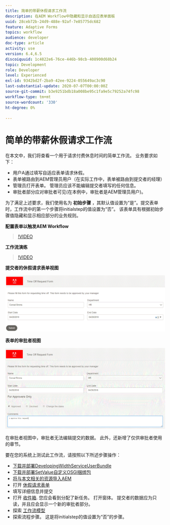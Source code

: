 ```yaml
---
title: 简单的带薪休假请求工作流
description: 在AEM Workflow中隐藏和显示自适应表单面板
uuid: 28ceb72b-24d9-488e-92af-7e85775dc682
feature: Adaptive Forms
topics: workflow
audience: developer
doc-type: article
activity: use
version: 6.4,6.5
discoiquuid: 1c4822e6-76ce-446b-98cb-408900d68b24
topic: Development
role: Developer
level: Experienced
exl-id: 9342bd2f-2ba9-42ee-9224-055649ac3c90
last-substantial-update: 2020-07-07T00:00:00Z
source-git-commit: b3e9251bdb18a008be95c1fa9e5c79252a74fc98
workflow-type: tm+mt
source-wordcount: '330'
ht-degree: 0%

---
```


# 简单的带薪休假请求工作流

在本文中，我们将查看一个用于请求付费休息时间的简单工作流。 业务要求如下：

* 用户A通过填写自适应表单请求休假。
* 表单被路由到AEM管理员用户（在实际工作中，表单被路由到提交者的经理）
* 管理员打开表单。 管理员应该不能编辑提交者填写的任何信息。
* 审批者部分应对审批者可见(在本例中，审批者是AEM管理员用户)。

为了满足上述要求，我们使用名为 **初始步骤** ，其默认值设置为“是”。提交表单时，工作流中的第一个步骤将initialstep的值设置为“否”。 该表单具有根据初始步骤值隐藏和显示相应部分的业务规则。

**配置表单以触发AEM Workflow**

>[!VIDEO](https://video.tv.adobe.com/v/28406?quality=12&learn=on)

**工作流演练**

>[!VIDEO](https://video.tv.adobe.com/v/28407?quality=12&learn=on)

**提交者的休假请求表单视图**

![初始步骤](assets/initialstep.gif)

**表单的审批者视图**

![审批视图](assets/approversview.gif)

在审批者视图中，审批者无法编辑提交的数据。 此外，还新增了仅供审批者使用的章节。

要在您的系统上测试此工作流，请按照以下所述步骤操作：
* [下载并部署DevelopingWidthServiceUserBundle](/help/forms/assets/common-osgi-bundles/DevelopingWithServiceUser.jar)
* [下载并部署SetValue自定义OSGI捆绑包](/help/forms/assets/common-osgi-bundles/SetValueApp.core-1.0-SNAPSHOT.jar)
* [将与本文相关的资源导入AEM](assets/helpxworkflow.zip)
* 打开 [休假请求表单](http://localhost:4502/content/dam/formsanddocuments/helpx/timeoffrequestform/jcr:content?wcmmode=disabled)
* 填写详细信息并提交
* 打开 [收件箱](http://localhost:4502/mnt/overlay/cq/inbox/content/inbox.html). 您应会看到分配了新任务。 打开窗体。 提交者的数据应为只读，并且应会显示一个新的审批者部分。
* 探索 [工作流模型](http://localhost:4502/editor.html/conf/global/settings/workflow/models/helpxworkflow.html)
* 探索流程步骤。 这是将initialstep的值设置为“否”的步骤。
